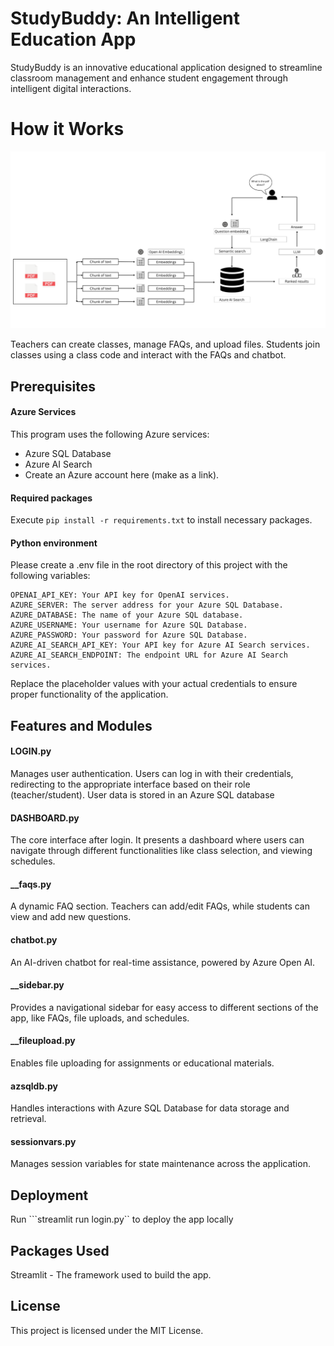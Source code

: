 # **StudyBuddy: An Intelligent Education App**

StudyBuddy is an innovative educational application designed to streamline classroom management and enhance student engagement through intelligent digital interactions.

# How it Works
![Study Buddy Architecture Diagra,](Overview.png)


Teachers can create classes, manage FAQs, and upload files.
Students join classes using a class code and interact with the FAQs and chatbot.


## Prerequisites
#### Azure Services
This program uses the following Azure services:
- Azure SQL Database
- Azure AI Search
- Create an Azure account here (make as a link).

#### Required packages
Execute ```pip install -r requirements.txt``` to install necessary packages.

#### Python environment
Please create a .env file in the root directory of this project with the following variables:
```
OPENAI_API_KEY: Your API key for OpenAI services.
AZURE_SERVER: The server address for your Azure SQL Database.
AZURE_DATABASE: The name of your Azure SQL database.
AZURE_USERNAME: Your username for Azure SQL Database.
AZURE_PASSWORD: Your password for Azure SQL Database.
AZURE_AI_SEARCH_API_KEY: Your API key for Azure AI Search services.
AZURE_AI_SEARCH_ENDPOINT: The endpoint URL for Azure AI Search services.
```
Replace the placeholder values with your actual credentials to ensure proper functionality of the application.

## Features and Modules

#### LOGIN.py
Manages user authentication. Users can log in with their credentials, redirecting to the appropriate interface based on their role (teacher/student). User data is stored in an Azure SQL database

#### DASHBOARD.py
The core interface after login. It presents a dashboard where users can navigate through different functionalities like class selection, and viewing schedules.

#### __faqs.py
A dynamic FAQ section. Teachers can add/edit FAQs, while students can view and add new questions.

#### chatbot.py
An AI-driven chatbot for real-time assistance, powered by Azure Open AI.

#### __sidebar.py
Provides a navigational sidebar for easy access to different sections of the app, like FAQs, file uploads, and schedules.

#### __fileupload.py
Enables file uploading for assignments or educational materials.

#### azsqldb.py
Handles interactions with Azure SQL Database for data storage and retrieval.

#### sessionvars.py
Manages session variables for state maintenance across the application.

## Deployment
Run ```streamlit run login.py`` to deploy the app locally

## Packages Used

Streamlit - The framework used to build the app.

## License

This project is licensed under the MIT License.
